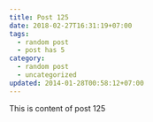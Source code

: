 ```yaml
---
title: Post 125
date: 2018-02-27T16:31:19+07:00
tags:
  - random post
  - post has 5
category:
  - random post
  - uncategorized
updated: 2014-01-28T00:58:12+07:00
---
```

This is content of post 125